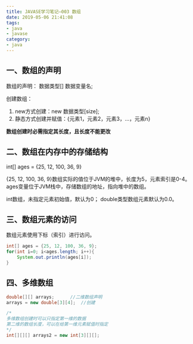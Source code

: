 ```yaml
---
title: JAVASE学习笔记—003 数组
date: 2019-05-06 21:41:08
tags:
- java
- javase
category:
- java
---
```


## 一、数组的声明

数组的声明：
数据类型[] 数据变量名;

创建数组：
1. new方式创建：new 数据类型[size];
2. 静态方式创建并赋值：{元素1，元素2，元素3，...，元素n}

**数组创建时必需指定其长度，且长度不能更改**

<!-- more -->

## 二、数组在内存中的存储结构

int[] ages = {25, 12, 100, 36, 9}

{25, 12, 100, 36, 9}数组实际的值位于JVM的堆中，长度为5，元素索引是0-4。
ages变量位于JVM栈中，存储数组的地址，指向堆中的数组。

int数组，未指定元素初始值，默认为0；
double类型数组元素默认为0.0。

## 三、数组元素的访问

数组元素使用下标（索引）进行访问。

``` java
int[] ages = {25, 12, 100, 36, 9};
for(int i=0; i<ages.length; i++){
    System.out.println(ages[i]);
}
```

## 四、多维数组

``` java
double[][] arrays;      //二维数组声明
arrays = new double[3][4];  //创建

/*
多维数组创建时可以只指定第一维的数据
第二维的数组长度，可以在给第一维元素赋值时指定
*/
int[][][] arrays2 = new int[3][][];     
```


